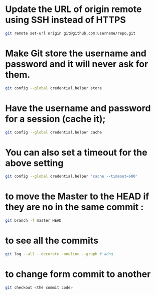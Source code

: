 # Update the URL of origin remote using SSH instead of HTTPS
```bash
git remote set-url origin git@github.com:username/repo.git
```

# Make Git store the username and password and it will never ask for them.
```bash
git config --global credential.helper store
```

# Have the username and password for a session (cache it);
```bash
git config --global credential.helper cache
```

# You can also set a timeout for the above setting
```bash
git config --global credential.helper 'cache --timeout=600'
```

# to move the Master to the HEAD if they are no in the same commit :
```bash
git branch -f master HEAD
```

# to see all the commits
```bash
git log --all --decorate -oneline --graph # adog
```

# to change form commit to another
```bash
git checkout <the commit code>
```